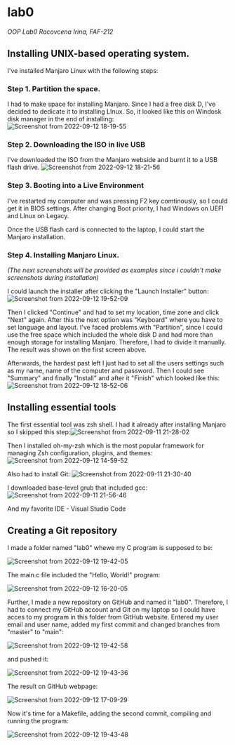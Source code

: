 # lab0
*OOP Lab0 
Racovcena Irina, FAF-212*

## Installing UNIX-based operating system.
I've installed Manjaro Linux with the following steps:


### Step 1. Partition the space.
I had to make space for installing Manjaro. Since I had a free disk D, I've decided to dedicate it to installing LInux.
So, it looked like this on Windosk disk manager in the end of installing:
![Screenshot from 2022-09-12 18-19-55](https://user-images.githubusercontent.com/113358365/189692384-cf6ed65e-2895-462d-8462-c1705830747b.png)


### Step 2. Downloading the ISO in live USB
I've downloaded the ISO from the Manjaro webside and burnt it to a USB flash drive. 
![Screenshot from 2022-09-12 18-21-56](https://user-images.githubusercontent.com/113358365/189693599-0f40db56-550a-46de-bdb2-97c2d0d8a855.png)


###  Step 3. Booting into a Live Environment
I've restarted my computer and was pressing F2 key comtinously, so I could get it in BIOS settings. After changing Boot priority, I had Windows on UEFI and LInux on Legacy.

Once the USB flash card is connected to the laptop, I could start the Manjaro installation.


### Step 4. Installing Manjaro Linux.
*(The next screenshots will be provided as examples since i couldn't make screenshots during installation)*

I could launch the installer after clicking the "Launch Installer" button:
![Screenshot from 2022-09-12 19-52-09](https://user-images.githubusercontent.com/113358365/189711894-8c62518e-a85e-48e5-83b2-da9142bfe007.png)


Then I clicked "Continue" and had to set my location, time zone and click "Next" again. After this the next option was "Keyboard" where you have to set language and layout.
I've faced problems with "Partition", since I could use the free space which included the whole disk D and had more than enough storage for installing Manjaro. Therefore, I had to divide it manually. The result was shown on the first screen above.

Afterwards, the hardest past left I just had to set all the users settings such as my name, name of the computer and password. Then I could see "Summary" and finally "Install" and after it "Finish" which looked like this:
![Screenshot from 2022-09-12 18-52-06](https://user-images.githubusercontent.com/113358365/189699642-d3bd7116-44f4-45c0-b4ff-c1ed7bebaa02.png)



## Installing essential tools
The first essential tool was zsh shell. I had it already after installing Manjaro so I skipped this step:![Screenshot from 2022-09-11 21-28-02](https://user-images.githubusercontent.com/113358365/189700030-ea8309ec-0c6a-4250-9170-221a7dbe03b6.png)



Then I installed oh-my-zsh which is the most popular framework for managing Zsh configuration, plugins, and themes:
![Screenshot from 2022-09-12 14-59-52](https://user-images.githubusercontent.com/113358365/189700685-be76574a-a8b5-48db-a0d4-4efffc4b93a1.png)



Also had to install Git:
![Screenshot from 2022-09-11 21-30-40](https://user-images.githubusercontent.com/113358365/189700854-27c71afa-9b3e-477e-a011-ccef41e01ea1.png)



I downloaded base-level grub that included gcc:
![Screenshot from 2022-09-11 21-56-46](https://user-images.githubusercontent.com/113358365/189701181-9781a8a4-d413-4116-a13f-666874e49fe7.png)

And my favorite IDE - Visual Studio Code

## Creating a Git repository
I made a folder named "lab0" whewe my C program is supposed to be:


![Screenshot from 2022-09-12 19-42-05](https://user-images.githubusercontent.com/113358365/189710422-327fae31-0737-48c0-8056-b40beb8f541f.png)



The main.c file included the "Hello, World!" program:


![Screenshot from 2022-09-12 16-20-05](https://user-images.githubusercontent.com/113358365/189703839-f570af9a-bb2b-4277-9f1e-eb008f34fb54.png)



Further, I made a new repository on GitHub and named it "lab0". Therefore, I had to connect my GitHub account and Git on my laptop so I could have acces to my program in this folder from GitHub website. Entered my user email and user name, added my first commit and changed branches from "master" to "main":


![Screenshot from 2022-09-12 19-42-58](https://user-images.githubusercontent.com/113358365/189710539-66f17596-08eb-4fdf-8b33-8ab8c475fb08.png)



and pushed it:


![Screenshot from 2022-09-12 19-43-36](https://user-images.githubusercontent.com/113358365/189710602-cbe2a055-ce72-4492-a506-71ad59aea186.png)



The result on GitHub webpage:


![Screenshot from 2022-09-12 17-09-29](https://user-images.githubusercontent.com/113358365/189707229-4998034a-0cb6-45fe-ac6f-4bfcb553a536.png)



Now it's time for a Makefile, adding the second commit, compiling and running the program:


![Screenshot from 2022-09-12 19-43-48](https://user-images.githubusercontent.com/113358365/189710682-517a6c09-566b-44f9-8719-4f7bb2c15306.png)

